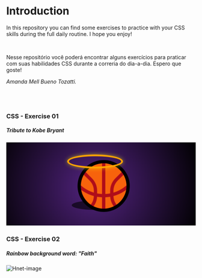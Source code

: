 <h1>Introduction</h1>
<p>In this repository you can find some exercises to practice with your CSS skills during the full daily routine.
I hope you enjoy!</p>
<br>
<p>Nesse repositório você poderá encontrar alguns exercícios para praticar com suas habilidades CSS durante a correria do dia-a-dia.
Espero que goste!</p>


<i>Amanda Mell Bueno Tozatti.</i> 
<br>
<br>
<br>
<br>



<h3>CSS - Exercise 01</h3> 
<h5>Tribute to Kobe Bryant</h5>

<img src="01_Css-Triube_to_Kobe_Bryant/CSS-1.png">





<h3>CSS - Exercise 02</h3>
<h5>Rainbow background word: "Faith"</h5>

![Hnet-image](https://user-images.githubusercontent.com/70073178/99013591-947f6680-252f-11eb-9b2a-bf728aca5ddf.gif)
